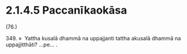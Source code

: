 

# 2.1.4.5 Paccanīkaokāsa





(76.)

349\. »  Yattha kusalā dhammā na uppajjanti tattha akusalā dhammā na uppajjitthāti? …pe… .



